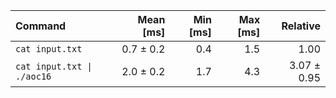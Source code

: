 | Command | Mean [ms] | Min [ms] | Max [ms] | Relative |
|:---|---:|---:|---:|---:|
| `cat input.txt` | 0.7 ± 0.2 | 0.4 | 1.5 | 1.00 |
| `cat input.txt \| ./aoc16` | 2.0 ± 0.2 | 1.7 | 4.3 | 3.07 ± 0.95 |
